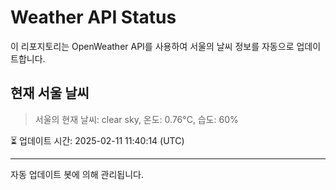 
# Weather API Status

이 리포지토리는 OpenWeather API를 사용하여 서울의 날씨 정보를 자동으로 업데이트합니다.

## 현재 서울 날씨
> 서울의 현재 날씨: clear sky, 온도: 0.76°C, 습도: 60%

⏳ 업데이트 시간: 2025-02-11 11:40:14 (UTC)

---
자동 업데이트 봇에 의해 관리됩니다.
